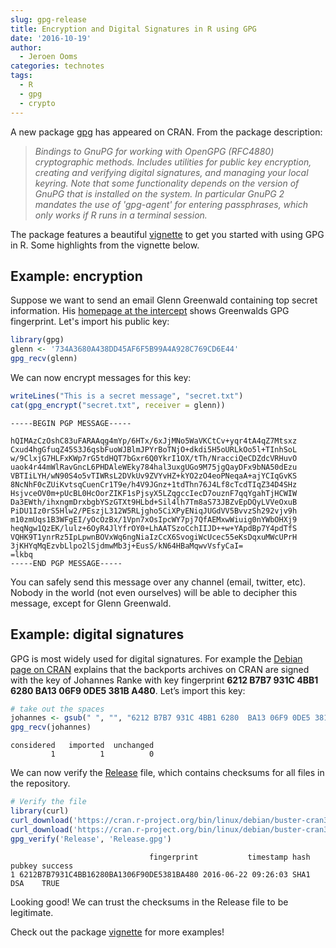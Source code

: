 ```yaml
---
slug: gpg-release
title: Encryption and Digital Signatures in R using GPG
date: '2016-10-19'
author:
  - Jeroen Ooms
categories: technotes
tags:
  - R
  - gpg
  - crypto
---
```


A new package [gpg](https://cran.r-project.org/web/packages/gpg/index.html) has appeared on CRAN. From the package description:

> *Bindings to GnuPG for working with OpenGPG (RFC4880) cryptographic methods. Includes utilities for public key encryption, creating and verifying digital signatures, and managing your local keyring. Note that some functionality depends on the version of GnuPG that is installed on the system. In particular GnuPG 2 mandates the use of 'gpg-agent' for entering passphrases, which only works if R runs in a terminal session.*


The package features a beautiful [vignette](https://cran.r-project.org/web/packages/gpg/vignettes/intro.html) to get you started with using GPG in R. Some highlights from the vignette below. 

## Example: encryption

Suppose we want to send an email Glenn Greenwald containing top secret information. His [homepage at the intercept](https://theintercept.com/staff/glenn-greenwald/) shows Greenwalds GPG fingerprint. Let's import his public key:


```r
library(gpg)
glenn <- '734A3680A438DD45AF6F5B99A4A928C769CD6E44'
gpg_recv(glenn)
```

We can now encrypt messages for this key:

```r
writeLines("This is a secret message", "secret.txt")
cat(gpg_encrypt("secret.txt", receiver = glenn))
```

```
-----BEGIN PGP MESSAGE-----

hQIMAzCzOshC83uFARAAqg4mYp/6HTx/6xJjMNo5WaVKCtCv+yqr4tA4qZ7Mtsxz
Cxud4hgGfuqZ45S3J6qsbFuoWJBlmJPYrBoTNjO+dkdi5H5oURLkOo5l+TInhSoL
w/9ClxjG7HLFxKWp7rG5tdHQT7bGxr6Q0YkrI1OX/tTh/NracciQeCDZdcVRHuvO
uaok4r44mWlRavGncL6PHDAleWEky784hal3uxgUGo9M75jgQayDFx9bNA50dEzu
VBTIiLYH/wN90S4o5vTIWRsL2DVkUv9ZVYvHZ+kYO2zO4eoPNeqaA+ajYCIqGvKS
8NcNhF0cZUiKvtsqCuenCr1T9e/h4V9JGnz+1tdThn76J4Lf8cTcdTIqZ34D4SHz
HsjvceOV0m+pUcBL0HcOorZIKF1sPjsyX5LZqgccIecD7ouznF7qqYgahTjHCWIW
Da3EWth/ihxngmDrxbgbYSzGTXt9HLbd+Sil4lh7Tm8aS73JBZvEpDQyLVVeOxuB
PiDU1Iz0rS5Hlw2/PEszjL312W5RLjgho5CiXPyENiqJUGdVV5BvvzSh292vjv9h
m10zmUqs1B3WFgEI/yOcOzBx/1Vpn7xOsIpcWY7pj7QfAEMxwWiuig0nYWbOHXj9
heqNgw1QzEK/lulz+6OyR4JlYfrOY0+LhAATSzoCchIIJD++w+YApdBp7Y4pdTfS
VQHK9T1ynrRz5IpLpwnBOVxWq6ngNiaIzCcX6SvogiWcUcec55eKsDqxuMWcUPrH
3jKHYqMqEzvbLlpo2lSjdmwMb3j+EusS/kN64HBaMqwvVsfyCaI=
=lkbq
-----END PGP MESSAGE-----
```

You can safely send this message over any channel (email, twitter, etc). Nobody in the world (not even ourselves) will be able to decipher this message, except for Glenn Greenwald.

## Example: digital signatures

GPG is most widely used for digital signatures. For example the [Debian page on CRAN](https://cran.r-project.org/bin/linux/debian/) explains that the backports archives on CRAN are signed with the key of Johannes Ranke with key fingerprint __6212 B7B7 931C 4BB1 6280 BA13 06F9 0DE5 381B A480__. Let’s import this key:

```r
# take out the spaces
johannes <- gsub(" ", "", "6212 B7B7 931C 4BB1 6280  BA13 06F9 0DE5 381B A480")
gpg_recv(johannes)
```
```
considered   imported  unchanged 
         1          1          0  
```

We can now verify the [Release](https://cran.r-project.org/bin/linux/debian/buster-cran35/Release) file, which contains checksums for all files in the repository.

```r
# Verify the file
library(curl)
curl_download('https://cran.r-project.org/bin/linux/debian/buster-cran35/Release', 'Release')
curl_download('https://cran.r-project.org/bin/linux/debian/buster-cran35/Release.gpg', 'Release.gpg')
gpg_verify('Release', 'Release.gpg')
```

```
                               fingerprint           timestamp hash pubkey success
1 6212B7B7931C4BB16280BA1306F90DE5381BA480 2016-06-22 09:26:03 SHA1    DSA    TRUE
```

Looking good! We can trust the checksums in the Release file to be legitimate.

Check out the package [vignette](https://cran.r-project.org/web/packages/gpg/vignettes/intro.html) for more examples!
